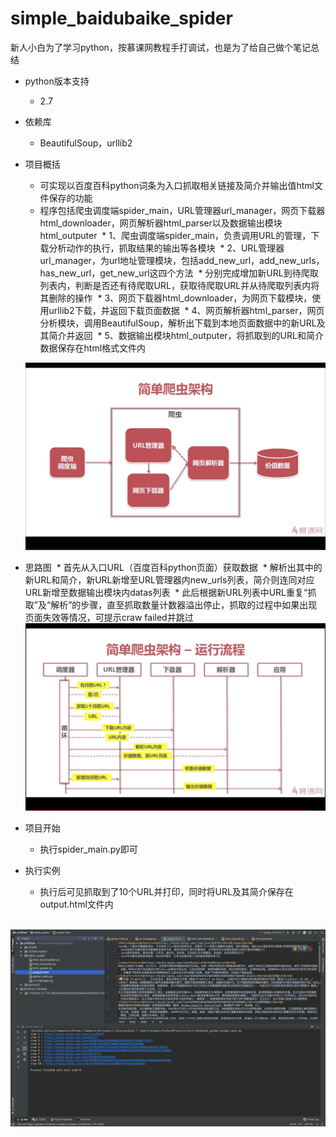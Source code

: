# simple_baidubaike_spider
新人小白为了学习python，按慕课网教程手打调试，也是为了给自己做个笔记总结

* python版本支持
  * 2.7

* 依赖库
  * BeautifulSoup，urllib2
  
* 项目概括
  * 可实现以百度百科python词条为入口抓取相关链接及简介并输出值html文件保存的功能
  * 程序包括爬虫调度端spider_main，URL管理器url_manager，网页下载器html_downloader，网页解析器html_parser以及数据输出模块html_outputer
  * 1、爬虫调度端spider_main，负责调用URL的管理，下载分析动作的执行，抓取结果的输出等各模块
  * 2、URL管理器url_manager，为url地址管理模块，包括add_new_url，add_new_urls，has_new_url，get_new_url这四个方法
  * 分别完成增加新URL到待爬取列表内，判断是否还有待爬取URL，获取待爬取URL并从待爬取列表内将其删除的操作
  * 3、网页下载器html_downloader，为网页下载模块，使用urllib2下载，并返回下载页面数据
  * 4、网页解析器html_parser，网页分析模块，调用BeautifulSoup，解析出下载到本地页面数据中的新URL及其简介并返回
  * 5、数据输出模块html_outputer，将抓取到的URL和简介数据保存在html格式文件内
  
  ![image](https://github.com/KissAngeles/simple_baidubaike_spider/blob/master/%E6%95%B4%E4%BD%93%E7%BB%93%E6%9E%84.png)
  
* 思路图
  * 首先从入口URL（百度百科python页面）获取数据
  * 解析出其中的新URL和简介，新URL新增至URL管理器内new_urls列表，简介则连同对应URL新增至数据输出模块内datas列表
  * 此后根据新URL列表中URL重复“抓取”及“解析”的步骤，直至抓取数量计数器溢出停止，抓取的过程中如果出现页面失效等情况，可提示craw failed并跳过
  
  ![image](https://github.com/KissAngeles/simple_baidubaike_spider/blob/master/%E6%80%9D%E8%B7%AF%E5%9B%BE.png)
  
* 项目开始
  * 执行spider_main.py即可

* 执行实例
  * 执行后可见抓取到了10个URL并打印，同时将URL及其简介保存在output.html文件内
  
  ![image](https://github.com/KissAngeles/simple_baidubaike_spider/blob/master/test.png)
